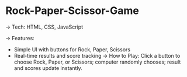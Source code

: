# Rock-Paper-Scissor-Game
-> Tech: HTML, CSS, JavaScript

-> Features:
* Simple UI with buttons for Rock, Paper, Scissors
* Real-time results and score tracking
-> How to Play: Click a button to choose Rock, Paper, or Scissors; computer randomly chooses; result and scores update instantly.
